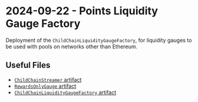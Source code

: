 # 2024-09-22 - Points Liquidity Gauge Factory

Deployment of the `ChildChainLiquidityGaugeFactory`, for liquidity gauges to be used with pools on networks other than Ethereum.

## Useful Files

- [`ChildChainStreamer` artifact](./artifact/ChildChainStreamer.json)
- [`RewardsOnlyGauge` artifact](./artifact/RewardsOnlyGauge.json)
- [`ChildChainLiquidityGaugeFactory` artifact](./artifact/ChildChainLiquidityGaugeFactory.json)

